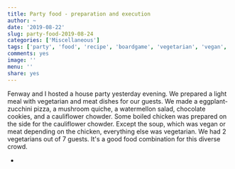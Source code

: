 ```yaml
---
title: Party food - preparation and execution
author: ~
date: '2019-08-22'
slug: party-food-2019-08-24
categories: ['Miscellaneous']
tags: ['party', 'food', 'recipe', 'boardgame', 'vegetarian', 'vegan', 'cooking']
comments: yes
image: ''
menu: ''
share: yes
---
```


Fenway and I hosted a house party yesterday evening. We prepared a light meal with vegetarian and meat dishes for our guests. We made a eggplant-zucchini pizza, a mushroom quiche, a watermellon salad, chocolate cookies, and a cauliflower chowder. Some boiled chicken was prepared on the side for the cauliflower chowder. Except the soup, which was vegan or meat depending on the chicken, everything else was vegetarian. We had 2 vegetarians out of 7 guests. It's a good food combination for this diverse crowd.



-


<!-- !['Ingredients for the food in the 2019-08-24 house party'](/images/party_food_ingredients.jpeg) -->
